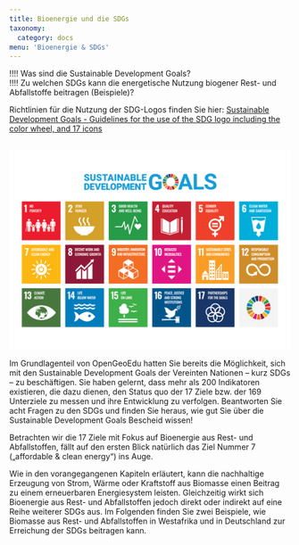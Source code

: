 ```yaml
---
title: Bioenergie und die SDGs 
taxonomy:
  category: docs
menu: 'Bioenergie & SDGs'
---
```


!!!! Was sind die Sustainable Development Goals? <br>
!!!! Zu welchen SDGs kann die energetische Nutzung biogener Rest- und Abfallstoffe beitragen (Beispiele)?

Richtlinien für die Nutzung der SDG-Logos finden Sie hier: 
[Sustainable Development Goals - Guidelines for the use of the SDG logo including the color wheel, and 17 icons](https://www.un.org/sustainabledevelopment/wp-content/uploads/2019/01/SDG_Guidelines_AUG_2019_Final.pdf) <br><br>

![](E_SDG_Poster_2019_without_UN_emblem_WEB.png?lightbox=800&resize=500&classes=caption "Die 17 Sustainable Development Goals. © United Nations")

Im Grundlagenteil von OpenGeoEdu hatten Sie bereits die Möglichkeit, sich mit den Sustainable Development Goals der Vereinten Nationen – kurz SDGs – zu beschäftigen. Sie haben gelernt, dass mehr als 200 Indikatoren existieren, die dazu dienen, den Status quo der 17 Ziele bzw. der 169 Unterziele zu messen und ihre Entwicklung zu verfolgen. 
Beantworten Sie acht Fragen zu den SDGs und finden Sie heraus, wie gut Sie über die Sustainable Development Goals Bescheid wissen!

Betrachten wir die 17 Ziele mit Fokus auf Bioenergie aus Rest- und Abfallstoffen, fällt auf den ersten Blick natürlich das Ziel Nummer 7 („affordable & clean energy“) ins Auge. 

Wie in den vorangegangenen Kapiteln erläutert, kann die nachhaltige Erzeugung von Strom, Wärme oder Kraftstoff aus Biomasse einen Beitrag zu einem erneuerbaren Energiesystem leisten. Gleichzeitig wirkt sich Bioenergie aus Rest- und Abfallstoffen jedoch direkt oder indirekt auf eine Reihe weiterer SDGs aus.
Im Folgenden finden Sie zwei Beispiele, wie Biomasse aus Rest- und Abfallstoffen in Westafrika und in Deutschland zur Erreichung der SDGs beitragen kann.

